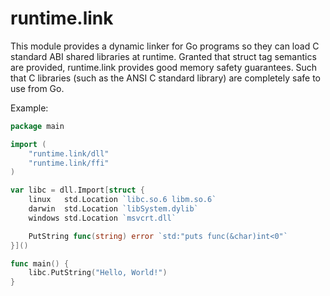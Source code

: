 # runtime.link

This module provides a dynamic linker for Go programs so they can load C standard ABI shared libraries at runtime.
Granted that struct tag semantics are provided, runtime.link provides good memory safety guarantees. Such that C
libraries (such as the ANSI C standard library) are completely safe to use from Go. 


Example:
```go
package main

import (
    "runtime.link/dll"
    "runtime.link/ffi"
)

var libc = dll.Import[struct {
    linux   std.Location `libc.so.6 libm.so.6`
	darwin  std.Location `libSystem.dylib`
	windows std.Location `msvcrt.dll`

    PutString func(string) error `std:"puts func(&char)int<0"`
}]()

func main() {
    libc.PutString("Hello, World!")
}

```